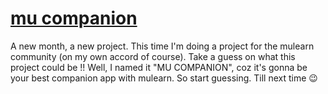 # [mu companion](https://christo-zero-john.github.io/mu-companion-webapp/)

A new month, a new project. This time I'm doing a project for the mulearn community (on my own accord of course). Take a guess on what this project could be !! Well, I named it "MU COMPANION", coz it's gonna be your best companion app with mulearn. So start guessing. Till next time 😉
